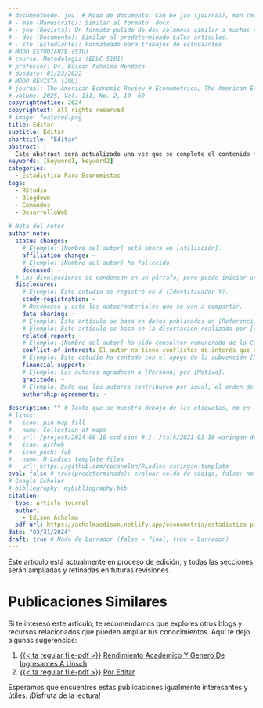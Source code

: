 ```yaml
---
# documentmode: jou  # Modo de documento: Can be jou (journal), man (manuscript), stu (student), or doc (document)
# - man (Manuscrito): Similar al formato .docx
# - jou (Revista): Un formato pulido de dos columnas similar a muchas revistas APA.
# - doc (Documento): Similar al predeterminado LaTex artículos.
# - stu (Estudiante): Formateado para trabajos de estudiantes
# MODO ESTUDIANTE (STU)
# course: Metodología (EDUC 5101)
# professor: Dr. Edison Achalma Mendoza
# duedate: 01/23/2022
# MODO REVISTA (JOU)
# journal: The American Economic Review # Econometrica, The American Economic Review, Revista de Economía, Revista de la CEPAL
# volume: 2025, Vol. 131, No. 2, 10--60
copyrightnotice: 2024
copyrightext: All rights reserved
# image: featured.png
title: Editar
subtitle: Editar
shorttitle: "Editar"
abstract: |
  Este abstract será actualizado una vez que se complete el contenido final del artículo.
keywords: [keyword1, keyword2]
categories:
  - Estadistica Para Economistas
tags:
  - RStudio
  - Blogdown
  - Comandos
  - DesarrolloWeb

# Nota del Autor
author-note:
  status-changes:
    # Ejemplo: [Nombre del autor] está ahora en [afiliación].
    affiliation-change: ~
    # Ejemplo: [Nombre del autor] ha fallecido.
    deceased: ~
  # Las divulgaciones se condensan en un párrafo, pero puede iniciar un campo con dos saltos de línea para separarlas: \n\nNew
  disclosures:
    # Ejemplo: Este estudio se registró en X (Identificador Y).
    study-registration: ~
    # Reconozca y cite los datos/materiales que se van a compartir.
    data-sharing: ~
    # Ejemplo: Este artículo se basa en datos publicados en [Referencia].
    # Ejemplo: Este artículo se basa en la disertación realizada por [cita].
    related-report: ~
    # Ejemplo: [Nombre del autor] ha sido consultor remunerado de la Corporación X, que ha financiado este estudio.
    conflict-of-interest: El autor no tiene conflictos de interés que revelar.
    # Ejemplo: Este estudio ha contado con el apoyo de la subvención [Número de subvención] de [Fuente de financiación].
    financial-support: ~
    # Ejemplo: Los autores agradecen a [Persona] por [Motivo].
    gratitude: ~
    # Ejemplo. Dado que los autores contribuyen por igual, el orden de autoría se determinó mediante el lanzamiento de una moneda al aire.
    authorship-agreements: ~

description: "" # Texto que se muestra debajo de las etiquetas, no en la página del listado
# links:
# - icon: pin-map-fill
#   name: Collection of maps
#   url: /project/2024-06-16-ccd-sips #./../talk/2021-03-16-xaringan-deploy-demo/
# - icon: github
#   icon_pack: fab
#   name: R-Ladies template files
#   url: https://github.com/spcanelon/RLadies-xaringan-template
eval: false # true(predeterminado): evaluar celda de código, false: no evaluar la celda de código
# Google Scholar
# bibliography: mybibliography.bib
citation:
  type: article-journal
  author:
    - Edison Achalma
  pdf-url: https://achalmaedison.netlify.app/econometria/estadistica-para-economistas/2024-03-31-por-editar/index.pdf
date: "03/31/2024"
draft: true # Modo de borrador (false = final, true = borrador)
---
```










Este artículo está actualmente en proceso de edición, y todas las secciones serán ampliadas y refinadas en futuras revisiones.


# Publicaciones Similares

Si te interesó este artículo, te recomendamos que explores otros blogs y recursos relacionados que pueden ampliar tus conocimientos. Aquí te dejo algunas sugerencias:


1. [{{< fa regular file-pdf >}}](https://achalmaedison.netlify.app/econometria/estadistica-para-economistas/2019-12-30-rendimiento-academico-y-genero-de-ingresantes-a-unsch/index.pdf) [Rendimiento Academico Y Genero De Ingresantes A Unsch](https://achalmaedison.netlify.app/econometria/estadistica-para-economistas/2019-12-30-rendimiento-academico-y-genero-de-ingresantes-a-unsch)
2. [{{< fa regular file-pdf >}}](https://achalmaedison.netlify.app/econometria/estadistica-para-economistas/2024-03-31-por-editar/index.pdf) [Por Editar](https://achalmaedison.netlify.app/econometria/estadistica-para-economistas/2024-03-31-por-editar)


Esperamos que encuentres estas publicaciones igualmente interesantes y útiles. ¡Disfruta de la lectura!

